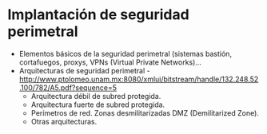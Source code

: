 # Implantación de seguridad perimetral
- Elementos básicos de la seguridad perimetral (sistemas bastión, cortafuegos, proxys, VPNs (Virtual Private Networks)…
- Arquitecturas de seguridad perimetral
        - http://www.ptolomeo.unam.mx:8080/xmlui/bitstream/handle/132.248.52.100/782/A5.pdf?sequence=5
  - Arquitectura débil de subred protegida.
  - Arquitectura fuerte de subred protegida.
  - Perímetros de red. Zonas desmilitarizadas DMZ (Demilitarized Zone).
  - Otras arquitecturas. 
